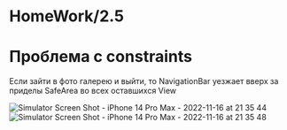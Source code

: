 # HomeWork/2.5

# Проблема с constraints

Если зайти в фото галерею и выйти, то NavigationBar уезжает вверх за приделы SafeArea во всех оставшихся View


![Simulator Screen Shot - iPhone 14 Pro Max - 2022-11-16 at 21 35 44](https://user-images.githubusercontent.com/101665702/202264652-899699df-72f5-439f-855e-83b6018cd44c.png)
![Simulator Screen Shot - iPhone 14 Pro Max - 2022-11-16 at 21 35 48](https://user-images.githubusercontent.com/101665702/202264690-e8663466-e045-46f2-afbe-dab7c4944a4b.png)
